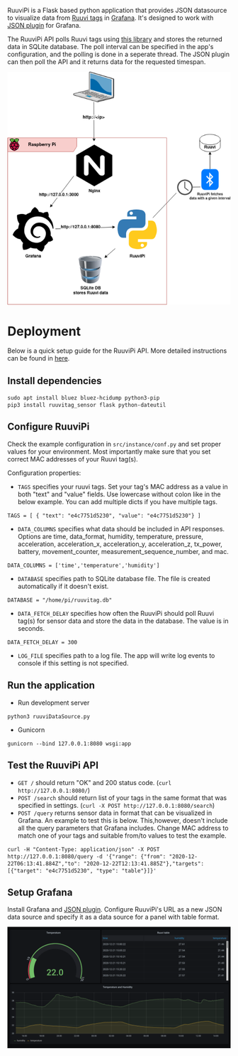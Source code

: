 RuuviPi is a Flask based python application that provides JSON datasource to visualize data from [Ruuvi tags](https://ruuvi.com/) in [Grafana](https://grafana.com/).
It's designed to work with [JSON plugin](https://grafana.com/grafana/plugins/simpod-json-datasource) for Grafana. 

The RuuviPi API polls Ruuvi tags using [this library](https://github.com/ttu/ruuvitag-sensor) and stores the returned data in SQLite database. 
The poll interval can be specified in the app's configuration, and the polling is done in a seperate thread. The JSON plugin can then poll the API and it returns data for the requested timespan.

![](img/arch.png)

# Deployment

Below is a quick setup guide for the RuuviPi API. More detailed instructions can be found in [here](https://mtask.github.io/2020/12/22/raspberrypi-and-ruuvitag-part-two.html).

## Install dependencies

```
sudo apt install bluez bluez-hcidump python3-pip
pip3 install ruuvitag_sensor flask python-dateutil
```

## Configure RuuviPi

Check the example configuration in `src/instance/conf.py` and set proper values for your environment.
Most importantly make sure that you set correct MAC addresses of your Ruuvi tag(s).

Configuration properties:

* `TAGS` specifies your ruuvi tags. Set your tag's MAC address as a value in both "text" and "value" fields. Use lowercase without colon like in the below example. You can add multiple dicts if you have multiple tags.

```
TAGS = [ { "text": "e4c7751d5230", "value": "e4c7751d5230"} ]
```

* `DATA_COLUMNS` specifies what data should be included in API responses. Options are time, data_format, humidity, temperature, pressure, acceleration, acceleration_x, acceleration_y, acceleration_z, tx_power, battery, movement_counter, measurement_sequence_number, and mac.

```
DATA_COLUMNS = ['time','temperature','humidity']
```

* `DATABASE` specifies path to SQLite database file. The file is created automatically if it doesn't exist.

```
DATABASE = "/home/pi/ruuvitag.db"
```

* `DATA_FETCH_DELAY` specifies how often the RuuviPi should poll Ruuvi tag(s) for sensor data and store the data in the database. The value is in seconds.

```
DATA_FETCH_DELAY = 300
```

* `LOG_FILE` specifies path to a log file. The app will write log events to console if this setting is not specified.

## Run the application

* Run development server

```
python3 ruuviDataSource.py
```

* Gunicorn

```
gunicorn --bind 127.0.0.1:8080 wsgi:app
```

## Test the RuuviPi API

* `GET /` should return "OK" and 200 status code. (`curl http://127.0.0.1:8080/`)
* `POST /search` should return list of your tags in the same format that was specified in settings. (`curl -X POST http://127.0.0.1:8080/search`)
* `POST /query` returns sensor data in format that can be visualized in Grafana. An example to test this is below. This,however, doesn't include all the query parameters that Grafana includes. Change MAC address to match one of your tags and suitable from/to values to test the example.

```
curl -H "Content-Type: application/json" -X POST http://127.0.0.1:8080/query -d '{"range": {"from": "2020-12-22T06:13:41.884Z","to": "2020-12-22T12:13:41.885Z"},"targets": [{"target": "e4c7751d5230", "type": "table"}]}'
```

## Setup Grafana

Install Grafana and [JSON plugin](https://grafana.com/grafana/plugins/simpod-json-datasource). Configure RuuviPi's URL as a new JSON data source and 
specify it as a data source for a panel with table format.
  
![](img/grafanaDboard.png)

